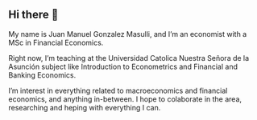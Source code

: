 ## Hi there 👋 ##

My name is Juan Manuel Gonzalez Masulli, and I’m an economist with a MSc in Financial Economics.

Right now, I’m teaching at the Universidad Catolica Nuestra Señora de la Asunción subject like Introduction to Econometrics and Financial and Banking Economics.

I’m interest in everything related to macroeconomics and financial economics, and anything in-between. I hope to colaborate in the area, researching and heping with everything I can.

